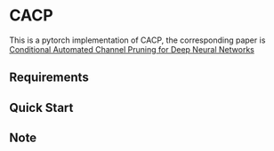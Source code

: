 # CACP
This is a pytorch implementation of CACP, the corresponding paper is [Conditional Automated Channel Pruning for Deep Neural Networks](https://ieeexplore.ieee.org/document/9453104)

## Requirements

## Quick Start

## Note
